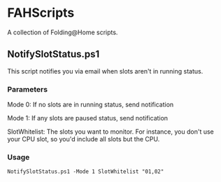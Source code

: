 # FAHScripts
A collection of Folding@Home scripts.

## NotifySlotStatus.ps1
This script notifies you via email when slots aren't in running status.
### Parameters
Mode 0: If no slots are in running status, send notification

Mode 1: If any slots are paused status, send notification

SlotWhitelist: The slots you want to monitor. For instance, you don't use your CPU slot, so you'd include all slots but the CPU.
### Usage
```
NotifySlotStatus.ps1 -Mode 1 SlotWhitelist "01,02"
```
